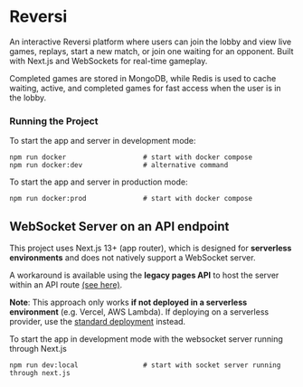 # Reversi

An interactive Reversi platform where users can join the lobby and view live games, replays, start a new match, or join one waiting for an opponent. Built with Next.js and WebSockets for real-time gameplay.

Completed games are stored in MongoDB, while Redis is used to cache waiting, active, and completed games for fast access
when the user is in the lobby.

### Running the Project

To start the app and server in development mode:

```
npm run docker                   # start with docker compose
npm run docker:dev               # alternative command
```

To start the app and server in production mode:

```
npm run docker:prod              # start with docker compose
```

## WebSocket Server on an API endpoint

This project uses Next.js 13+ (app router), which is designed for **serverless environments**
and does not natively support a WebSocket server.

A workaround is available using the **legacy pages API** to host the server within an API route [(see here)](/src/pages/api/ws.ts).

**Note**: This approach only works **if not deployed in a serverless environment** (e.g. Vercel, AWS Lambda). If
deploying on a serverless provider, use the [standard deployment](#running-the-project) instead.

To start the app in development mode with the websocket server running through Next.js

```
npm run dev:local                # start with socket server running through next.js
```
